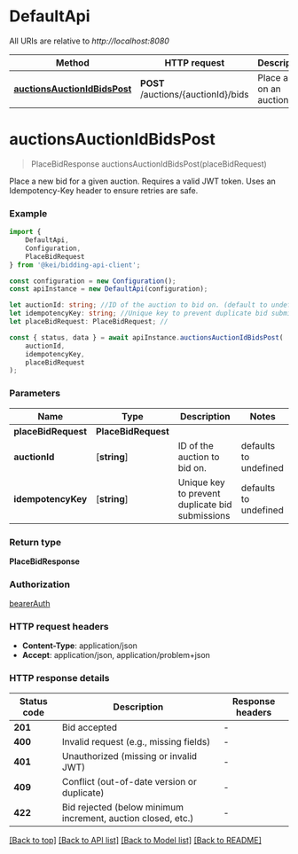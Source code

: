 # DefaultApi

All URIs are relative to *http://localhost:8080*

|Method | HTTP request | Description|
|------------- | ------------- | -------------|
|[**auctionsAuctionIdBidsPost**](#auctionsauctionidbidspost) | **POST** /auctions/{auctionId}/bids | Place a bid on an auction|

# **auctionsAuctionIdBidsPost**
> PlaceBidResponse auctionsAuctionIdBidsPost(placeBidRequest)

Place a new bid for a given auction.   Requires a valid JWT token.   Uses an Idempotency-Key header to ensure retries are safe. 

### Example

```typescript
import {
    DefaultApi,
    Configuration,
    PlaceBidRequest
} from '@kei/bidding-api-client';

const configuration = new Configuration();
const apiInstance = new DefaultApi(configuration);

let auctionId: string; //ID of the auction to bid on. (default to undefined)
let idempotencyKey: string; //Unique key to prevent duplicate bid submissions (default to undefined)
let placeBidRequest: PlaceBidRequest; //

const { status, data } = await apiInstance.auctionsAuctionIdBidsPost(
    auctionId,
    idempotencyKey,
    placeBidRequest
);
```

### Parameters

|Name | Type | Description  | Notes|
|------------- | ------------- | ------------- | -------------|
| **placeBidRequest** | **PlaceBidRequest**|  | |
| **auctionId** | [**string**] | ID of the auction to bid on. | defaults to undefined|
| **idempotencyKey** | [**string**] | Unique key to prevent duplicate bid submissions | defaults to undefined|


### Return type

**PlaceBidResponse**

### Authorization

[bearerAuth](../README.md#bearerAuth)

### HTTP request headers

 - **Content-Type**: application/json
 - **Accept**: application/json, application/problem+json


### HTTP response details
| Status code | Description | Response headers |
|-------------|-------------|------------------|
|**201** | Bid accepted |  -  |
|**400** | Invalid request (e.g., missing fields) |  -  |
|**401** | Unauthorized (missing or invalid JWT) |  -  |
|**409** | Conflict (out-of-date version or duplicate) |  -  |
|**422** | Bid rejected (below minimum increment, auction closed, etc.) |  -  |

[[Back to top]](#) [[Back to API list]](../README.md#documentation-for-api-endpoints) [[Back to Model list]](../README.md#documentation-for-models) [[Back to README]](../README.md)


